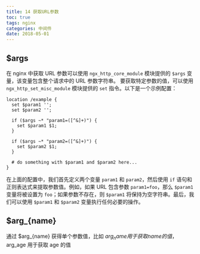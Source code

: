 ```yaml
---
title: 14 获取URL参数
toc: true
tags: nginx
categories: 中间件
date: 2018-05-01
---
```


## $args

在 nginx 中获取 URL 参数可以使用 `ngx_http_core_module` 模块提供的 `$args` 变量，该变量包含整个请求中的 URL 参数字符串。
要获取特定参数的值，可以使用 `ngx_http_set_misc_module` 模块提供的 `set` 指令。以下是一个示例配置：

```nginx
location /example {
  set $param1 '';
  set $param2 '';

  if ($args ~* "param1=([^&]+)") {
    set $param1 $1;
  }

  if ($args ~* "param2=([^&]+)") {
    set $param2 $1;
  }

  # do something with $param1 and $param2 here...
}
```

在上面的配置中，我们首先定义两个变量 `param1` 和 `param2`，然后使用 `if` 语句和正则表达式来提取参数值。例如，如果 URL 包含参数 `param1=foo`，那么 `$param1` 变量将被设置为 `foo`；如果参数不存在，则 `$param1` 将保持为空字符串。最后，我们可以使用 `$param1` 和 `$param2` 变量执行任何必要的操作。

## $arg_{name}

通过 $arg_{name} 获得单个参数值，比如 $arg_name 用于获取 name 的值，$arg_age 用于获取 age 的值
